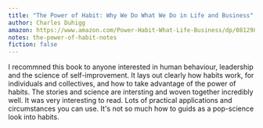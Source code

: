 ```yaml
---
title: "The Power of Habit: Why We Do What We Do in Life and Business"
author: Charles Duhigg
amazon: https://www.amazon.com/Power-Habit-What-Life-Business/dp/081298160X
notes: the-power-of-habit-notes
fiction: false
---
```


I recommned this book to anyone interested in human behaviour, leadership and the science of self-improvement. It lays out clearly how habits work, for individuals and collectives, and how to take advantage of the power of habits. The stories and science are intersting and woven together incredibly well. It was very interesting to read. Lots of practical applications and circumstances you can use. It's not so much how to guids as a pop-science look into habits.